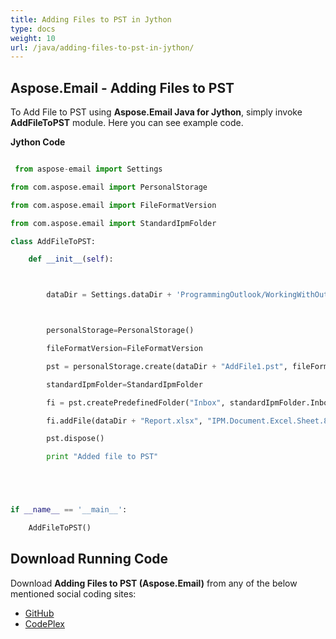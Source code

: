 ```yaml
---
title: Adding Files to PST in Jython
type: docs
weight: 10
url: /java/adding-files-to-pst-in-jython/
---
```


## **Aspose.Email - Adding Files to PST**
To Add File to PST using **Aspose.Email Java for Jython**, simply invoke **AddFileToPST** module. Here you can see example code.

**Jython Code**

```python

 from aspose-email import Settings

from com.aspose.email import PersonalStorage

from com.aspose.email import FileFormatVersion

from com.aspose.email import StandardIpmFolder

class AddFileToPST:

    def __init__(self):



        dataDir = Settings.dataDir + 'ProgrammingOutlook/WorkingWithOutlookPersonalStorage/AddFileToPST/'



        personalStorage=PersonalStorage()

        fileFormatVersion=FileFormatVersion

        pst = personalStorage.create(dataDir + "AddFile1.pst", fileFormatVersion.Unicode)

        standardIpmFolder=StandardIpmFolder

        fi = pst.createPredefinedFolder("Inbox", standardIpmFolder.Inbox)

        fi.addFile(dataDir + "Report.xlsx", "IPM.Document.Excel.Sheet.8")

        pst.dispose()

        print "Added file to PST"





if __name__ == '__main__':        

    AddFileToPST()

```
## **Download Running Code**
Download **Adding Files to PST (Aspose.Email)** from any of the below mentioned social coding sites:

- [GitHub](https://github.com/aspose-email/Aspose.Email-for-Java/releases/tag/Aspose.Email_Java_for_Jython-v1.0)
- [CodePlex](https://archive.codeplex.com/?p=asposeemailjavajython)
